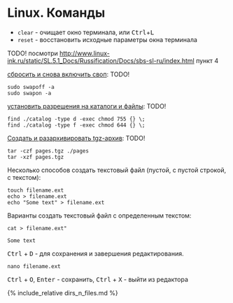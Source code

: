 # Linux. Команды

- `clear` - очищает окно терминала, или <kbd>Ctrl</kbd>+<kbd>L</kbd>
- `reset` - восстановить исходные параметры окна терминала

<span class="warn">TODO!</span> посмотри <http://www.linux-ink.ru/static/SL.5.1_Docs/Russification/Docs/sbs-sl-ru/index.html> пункт 4 

[сбросить и снова включить своп](swap): <span class="warn">TODO!</span>

```
sudo swapoff -a
sudo swapon -a
```

[установить разрешения на каталоги и файлы](chmod_chown_r): <span class="warn">TODO!</span>

```
find ./catalog -type d -exec chmod 755 {} \;
find ./catalog -type f -exec chmod 644 {} \;
```

[Создать и разархивировать tgz-архив](tar): <span class="warn">TODO!</span>

```
tar -czf pages.tgz ./pages
tar -xzf pages.tgz
```

Несколько способов создать текстовый файл (пустой, с пустой строкой, с текстом):

```
touch filename.ext
echo > filename.ext
echo "Some text" > filename.ext
```

Варианты создать текстовый файл с определенным текстом:

```
cat > filename.ext"

Some text
```

<kbd>Ctrl</kbd> + <kbd>D</kbd> - для сохранения и завершения редактирования.

    nano filename.ext

<kbd>Ctrl</kbd> + <kbd>O</kbd>, <kbd>Enter</kbd> - сохранить,
<kbd>Ctrl</kbd> + <kbd>X</kbd> - выйти из редактора


{% include_relative dirs_n_files.md %}
